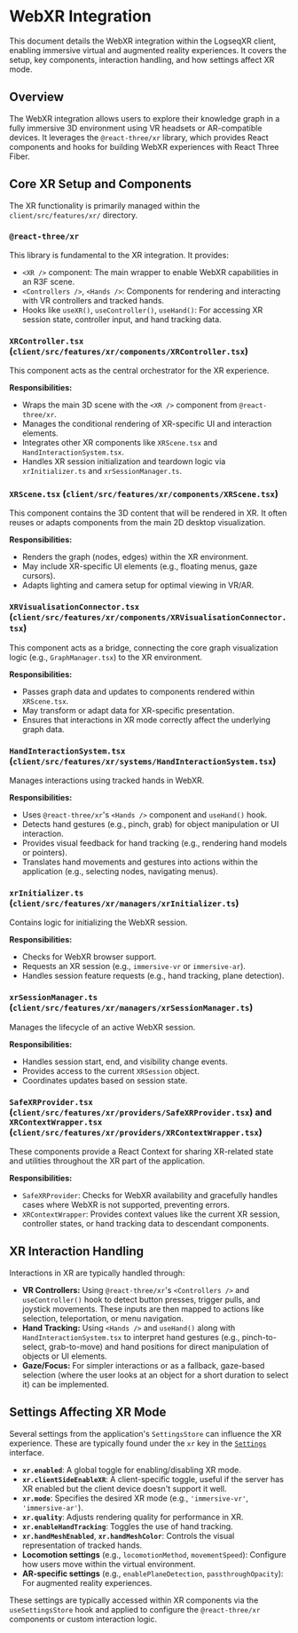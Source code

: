 # WebXR Integration

This document details the WebXR integration within the LogseqXR client, enabling immersive virtual and augmented reality experiences. It covers the setup, key components, interaction handling, and how settings affect XR mode.

## Overview

The WebXR integration allows users to explore their knowledge graph in a fully immersive 3D environment using VR headsets or AR-compatible devices. It leverages the `@react-three/xr` library, which provides React components and hooks for building WebXR experiences with React Three Fiber.

## Core XR Setup and Components

The XR functionality is primarily managed within the `client/src/features/xr/` directory.

### `@react-three/xr`

This library is fundamental to the XR integration. It provides:
-   `<XR />` component: The main wrapper to enable WebXR capabilities in an R3F scene.
-   `<Controllers />`, `<Hands />`: Components for rendering and interacting with VR controllers and tracked hands.
-   Hooks like `useXR()`, `useController()`, `useHand()`: For accessing XR session state, controller input, and hand tracking data.

### `XRController.tsx` (`client/src/features/xr/components/XRController.tsx`)

This component acts as the central orchestrator for the XR experience.

**Responsibilities:**
-   Wraps the main 3D scene with the `<XR />` component from `@react-three/xr`.
-   Manages the conditional rendering of XR-specific UI and interaction elements.
-   Integrates other XR components like `XRScene.tsx` and `HandInteractionSystem.tsx`.
-   Handles XR session initialization and teardown logic via `xrInitializer.ts` and `xrSessionManager.ts`.

### `XRScene.tsx` (`client/src/features/xr/components/XRScene.tsx`)

This component contains the 3D content that will be rendered in XR. It often reuses or adapts components from the main 2D desktop visualization.

**Responsibilities:**
-   Renders the graph (nodes, edges) within the XR environment.
-   May include XR-specific UI elements (e.g., floating menus, gaze cursors).
-   Adapts lighting and camera setup for optimal viewing in VR/AR.

### `XRVisualisationConnector.tsx` (`client/src/features/xr/components/XRVisualisationConnector.tsx`)

This component acts as a bridge, connecting the core graph visualization logic (e.g., `GraphManager.tsx`) to the XR environment.

**Responsibilities:**
-   Passes graph data and updates to components rendered within `XRScene.tsx`.
-   May transform or adapt data for XR-specific presentation.
-   Ensures that interactions in XR mode correctly affect the underlying graph data.

### `HandInteractionSystem.tsx` (`client/src/features/xr/systems/HandInteractionSystem.tsx`)

Manages interactions using tracked hands in WebXR.

**Responsibilities:**
-   Uses `@react-three/xr`'s `<Hands />` component and `useHand()` hook.
-   Detects hand gestures (e.g., pinch, grab) for object manipulation or UI interaction.
-   Provides visual feedback for hand tracking (e.g., rendering hand models or pointers).
-   Translates hand movements and gestures into actions within the application (e.g., selecting nodes, navigating menus).

### `xrInitializer.ts` (`client/src/features/xr/managers/xrInitializer.ts`)

Contains logic for initializing the WebXR session.

**Responsibilities:**
-   Checks for WebXR browser support.
-   Requests an XR session (e.g., `immersive-vr` or `immersive-ar`).
-   Handles session feature requests (e.g., hand tracking, plane detection).

### `xrSessionManager.ts` (`client/src/features/xr/managers/xrSessionManager.ts`)

Manages the lifecycle of an active WebXR session.

**Responsibilities:**
-   Handles session start, end, and visibility change events.
-   Provides access to the current `XRSession` object.
-   Coordinates updates based on session state.

### `SafeXRProvider.tsx` (`client/src/features/xr/providers/SafeXRProvider.tsx`) and `XRContextWrapper.tsx` (`client/src/features/xr/providers/XRContextWrapper.tsx`)

These components provide a React Context for sharing XR-related state and utilities throughout the XR part of the application.

**Responsibilities:**
-   `SafeXRProvider`: Checks for WebXR availability and gracefully handles cases where WebXR is not supported, preventing errors.
-   `XRContextWrapper`: Provides context values like the current XR session, controller states, or hand tracking data to descendant components.

## XR Interaction Handling

Interactions in XR are typically handled through:

-   **VR Controllers:** Using `@react-three/xr`'s `<Controllers />` and `useController()` hook to detect button presses, trigger pulls, and joystick movements. These inputs are then mapped to actions like selection, teleportation, or menu navigation.
-   **Hand Tracking:** Using `<Hands />` and `useHand()` along with `HandInteractionSystem.tsx` to interpret hand gestures (e.g., pinch-to-select, grab-to-move) and hand positions for direct manipulation of objects or UI elements.
-   **Gaze/Focus:** For simpler interactions or as a fallback, gaze-based selection (where the user looks at an object for a short duration to select it) can be implemented.

## Settings Affecting XR Mode

Several settings from the application's `SettingsStore` can influence the XR experience. These are typically found under the `xr` key in the [`Settings`](../../client/src/features/settings/config/settings.ts) interface.

-   **`xr.enabled`**: A global toggle for enabling/disabling XR mode.
-   **`xr.clientSideEnableXR`**: A client-specific toggle, useful if the server has XR enabled but the client device doesn't support it well.
-   **`xr.mode`**: Specifies the desired XR mode (e.g., `'immersive-vr'`, `'immersive-ar'`).
-   **`xr.quality`**: Adjusts rendering quality for performance in XR.
-   **`xr.enableHandTracking`**: Toggles the use of hand tracking.
-   **`xr.handMeshEnabled`**, **`xr.handMeshColor`**: Controls the visual representation of tracked hands.
-   **Locomotion settings** (e.g., `locomotionMethod`, `movementSpeed`): Configure how users move within the virtual environment.
-   **AR-specific settings** (e.g., `enablePlaneDetection`, `passthroughOpacity`): For augmented reality experiences.

These settings are typically accessed within XR components via the `useSettingsStore` hook and applied to configure the `@react-three/xr` components or custom interaction logic.